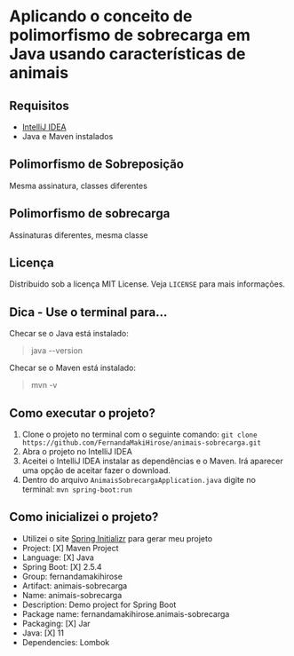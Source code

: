# Aplicando o conceito de polimorfismo de sobrecarga em Java usando características de animais
## Requisitos
- [IntelliJ IDEA](https://www.jetbrains.com/pt-br/idea/download/#section=windows)
- Java e Maven instalados

## Polimorfismo de Sobreposição
Mesma assinatura, classes diferentes

## Polimorfismo de sobrecarga
Assinaturas diferentes, mesma classe

## Licença
Distribuido sob a licença MIT License. Veja `LICENSE` para mais informações.

## Dica - Use o terminal para...
Checar se o Java está instalado:
>java --version

Checar se o Maven está instalado:
>mvn -v 

## Como executar o projeto?
1) Clone o projeto no terminal com o seguinte comando: `git clone https://github.com/FernandaMakiHirose/animais-sobrecarga.git`
2) Abra o projeto no IntelliJ IDEA
3) Aceitei o IntelliJ IDEA instalar as dependências e o Maven. Irá aparecer uma opção de aceitar fazer o download.
4) Dentro do arquivo `AnimaisSobrecargaApplication.java` digite no terminal: `mvn spring-boot:run`

## Como inicializei o projeto?
- Utilizei o site [Spring Initializr](https://start.spring.io/) para gerar meu projeto
- Project: [X] Maven Project
- Language: [X] Java
- Spring Boot: [X] 2.5.4
- Group: fernandamakihirose
- Artifact: animais-sobrecarga
- Name: animais-sobrecarga
- Description: Demo project for Spring Boot
- Package name: fernandamakihirose.animais-sobrecarga
- Packaging: [X] Jar
- Java: [X] 11 
- Dependencies: Lombok
